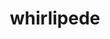 ---
id: 544
title: whirlipede
types: [bug,poison]
image: https://raw.githubusercontent.com/PokeAPI/sprites/master/sprites/pokemon/544.png
---